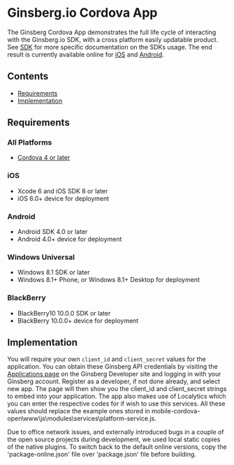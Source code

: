 Ginsberg.io Cordova App
=======================================

The Ginsberg Cordova App demonstrates the full life cycle of interacting with the Ginsberg.io SDK, with a cross platform easily updatable product. See [SDK](https://github.com/ProjectGinsberg/SDK) for more specific documentation on the SDKs usage. The end result is currently available online for [iOS](https://itunes.apple.com/app/id973390854) and [Android](https://play.google.com/store/apps/details?id=com.scotgov.ginsberg&hl=en_GB).

## Contents

- [Requirements](#requirements)
- [Implementation](#implementation)

## Requirements

### All Platforms
* [Cordova 4 or later](http://cordova.apache.org/docs/en/4.0.0//guide_cli_index.md.html#The%20Command-Line%20Interface)

### iOS
* Xcode 6 and iOS SDK 8 or later
* iOS 6.0+ device for deployment

### Android
* Android SDK 4.0 or later
* Android 4.0+ device for deployment

### Windows Universal
* Windows 8.1 SDK or later
* Windows 8.1+ Phone, or Windows 8.1+ Desktop for deployment

### BlackBerry
* BlackBerry10 10.0.0 SDK or later
* BlackBerry 10.0.0+ device for deployment

## Implementation
You will require your own `client_id` and `client_secret` values for the application. You can obtain these Ginsberg API credentials by visiting the [Applications page](https://platform.ginsberg.io/app) on the Ginsberg Developer site and logging in with your Ginsberg account. Register as a developer, if not done already, and select new app. The page will then show you the client_id and client_secret strings to embed into your application. The app also makes use of Localytics which you can enter the respective codes for if wish to use this services. All these values should replace the example ones stored in mobile-cordova-open\www\js\modules\services\platform-service.js.

Due to office network issues, and externally introduced bugs in a couple of the open source projects during development, we used local static copies of the native plugins. To switch back to the default online versions, copy the 'package-online.json' file over 'package.json' file before building.